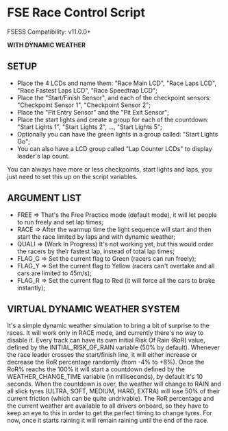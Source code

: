 # FSE Race Control Script

FSESS Compatibility: v11.0.0+

**WITH DYNAMIC WEATHER**

## SETUP
- Place the 4 LCDs and name them: "Race Main LCD", "Race Laps LCD", "Race Fastest Laps LCD",  "Race Speedtrap LCD";
- Place the "Start/Finish Sensor", and each of the checkpoint sensors: "Checkpoint Sensor 1", "Checkpoint Sensor 2";
- Place the "Pit Entry Sensor" and the "Pit Exit Sensor";
- Place the start lights and create a group for each of the countdown: "Start Lights 1", "Start Lights 2", ..., "Start Lights 5";
- Optionally you can have the green lights in a group called: "Start Lights Go";
- You can also have a LCD group called "Lap Counter LCDs" to display leader's lap count.

You can always have more or less checkpoints, start lights and laps, you just need to set this up on the script variables.

## ARGUMENT LIST
- FREE   => That's the Free Practice mode (default mode), it will let people to run freely and set lap times;
- RACE   => After the warmup time the light sequence will start and then start the race limited by laps and with dynamic weather;
- QUALI  => (Work In Progress) It's not working yet, but this would order the racers by their fastest lap, instead of total lap times;
- FLAG_G => Set the current flag to Green (racers can run freely);
- FLAG_Y => Set the current flag to Yellow (racers can't overtake and all cars are limited to 45m/s);
- FLAG_R => Set the current flag to Red (it will force all the cars to brake instantly);

## VIRTUAL DYNAMIC WEATHER SYSTEM
It's a simple dynamic weather simulation to bring a bit of surprise to the races. It will work only in RACE mode, and currently there's no way to disable it. Every track can have its own initial Risk Of Rain (RoR) value, defined by the INITIAL_RISK_OF_RAIN variable (50% by default). Whenever the race leader crosses the start/finish line, it will either increase or decrease the RoR percentage randomly (from -4% to +8%). Once the RoR% reachs the 100% it will start a countdown defined by the WEATHER_CHANGE_TIME variable (in milliseconds), by default it's 10 seconds. When the countdown is over, the weather will change to RAIN and all slick tyres (ULTRA, SOFT, MEDIUM, HARD, EXTRA) will lose 50% of their current friction (which can be quite undrivable). The RoR percentage and the current weather are available to all drivers onboard, so they have to keep an eye to this in order to get the perfect timing to change tyres. For now, once it starts raining it will remain raining until the end of the race.
